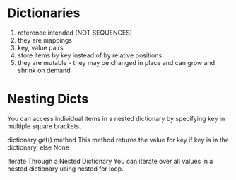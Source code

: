 # Dictionaries

1. reference intended (NOT SEQUENCES)
2. they are mappings
3. key, value pairs
4. store items by key instead of by relative positions
5. they are mutable - they may be changed in place and can grow and shrink on demand

# Nesting Dicts

You can access individual items in a nested dictionary by specifying key in multiple square brackets.

dictionary get() method
This method returns the value for key if key is in the dictionary, else None

Iterate Through a Nested Dictionary
You can iterate over all values in a nested dictionary using nested for loop.
